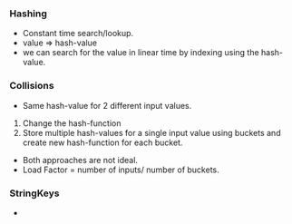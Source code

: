 

### Hashing

- Constant time search/lookup.
- value => hash-value
- we can search for the value in linear time by indexing using the hash-value.

### Collisions

- Same hash-value for 2 different input values.

1. Change the hash-function
2. Store multiple hash-values for a single input value using buckets and create new hash-function for each bucket.

- Both approaches are not ideal.
- Load Factor = number of inputs/ number of buckets.

### StringKeys

-
